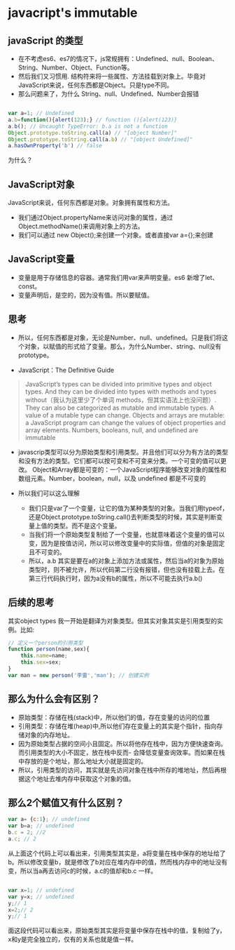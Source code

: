 # javacript's immutable

## javaScript 的类型

- 在不考虑es6、es7的情况下，js常规拥有：Undefined、null、Boolean、String、Number、Object、Function等。
- 然后我们又习惯用. 结构符来将一些属性、方法挂载到对象上。毕竟对JavaScript来说，任何东西都是Object。只是type不同。
- 那么问题来了，为什么 String、null、Undefined、Number会报错

```js

var a=1; // Undefined
a.b=function(){alert(123);} // function (){alert(123)}
a.b(); // Uncaught TypeError: b.a is not a function
Object.prototype.toString.call(a) // "[object Number]"
Object.prototype.toString.call(a.b) // "[object Undefined]"
a.hasOwnProperty('b') // false

```

为什么？


## JavaScript对象
JavaScript来说，任何东西都是对象。对象拥有属性和方法。

- 我们通过Object.propertyName来访问对象的属性，通过Object.methodName()来调用对象上的方法。
- 我们可以通过 new Object();来创建一个对象。或者直接var a={};来创建


## JavaScript变量
- 变量是用于存储信息的容器。通常我们用var来声明变量。es6 新增了let、const。
- 变量声明后，是空的，因为没有值。所以要赋值。

## 思考
- 所以，任何东西都是对象，无论是Number、null、undefined。只是我们将这个对象，以赋值的形式给了变量。那么，为什么Number、string、null没有prototype。

- JavaScript：The Definitive Guide

> JavaScript’s types can be divided into primitive types and object types. And they can be divided into types with methods and types without（我认为这里少了个单词 methods，但其实语法上也没问题）. They can also be categorized as mutable and immutable types. A value of a mutable type can change. Objects and arrays are mutable: a JavaScript program can change the values of object properties and array elements. Numbers, booleans, null, and undefined are immutable

- javascrip类型可以分为原始类型和引用类型。并且他们可以分为有方法的类型和没有方法的类型。它们都可以按可变和不可变来分类。一个可变的值可以更改。 Object和Array都是可变的：一个JavaScript程序能够改变对象的属性和数组元素。Number，boolean，null，以及 undefined 都是不可变的

- 所以我们可以这么理解
    - 我们只是var了一个变量，让它的值为某种类型的对象。当我们用typeof，还是Object.prototype.toString.call()去判断类型的时候，其实是判断变量上值的类型。而不是这个变量。
    - 当我们将一个原始类型复制给了一个变量，也就意味着这个变量的值可以变，因为是按值访问，所以可以修改变量中的实际值，但值的对象是固定且不可变的。
    - 所以，a.b 其实是要在a的对象上添加方法或属性，然后当a的对象为原始类型时，则不被允许，所以代码第二行没有报错，但也没有挂载上去。在第三行代码执行时，因为a没有b的属性，所以不可能去执行a.b()


## 后续的思考
其实object types 我一开始是翻译为对象类型。但其实对象其实是引用类型的实例。比如:
``` js
// 定义一个person的引用类型
function person(name,sex){
	this.name=name;
	this.sex=sex;
}
var man = new person('李雷','man'); // 创建实例

```


## 那么为什么会有区别？

- 原始类型：存储在栈(stack)中，所以他们的值，存在变量的访问的位置
- 引用类型：存储在堆(heap)中,所以他们存在变量上的其实是个指针，指向存储对象的内存地址。
- 因为原始类型占据的空间小且固定。所以将他存在栈中，因为方便快速查询。而引用类型的大小不固定，放在栈中反而- 会降低变量查询效率。而如果在栈中存放的是个地址，那么地址大小就是固定的。
- 所以，引用类型的访问，其实就是先访问对象在栈中所存的堆地址，然后再根据这个地址去堆内存中获取这个对象的值。

## 那么2个赋值又有什么区别？

```js
var a= {c:1}; // undefined
var b=a; // undefined
b.c = 2; //2
a.c; // 2

```

从上面这个代码上可以看出来，引用类型其实是，a将变量在栈中保存的地址给了b。所以修改变量b，就是修改了b对应在堆内存中的值，然而栈内存中的地址没有变，所以当a再去访问c的时候，a.c的值却和b.c 一样。

```js

var x=1; // undefined
var y=x; // undefined
y;// 1
x=2;// 2
y;// 1

```

面这段代码可以看出来，原始类型其实是将变量中保存在栈中的值，复制给了y，x和y是完全独立的，仅有的关系也就是值一样。